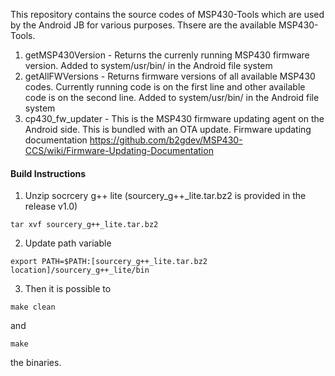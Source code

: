 This repository contains the source codes of MSP430-Tools which are used by the Android JB for various purposes. Thsere are the available MSP430-Tools.

1. getMSP430Version - Returns the currenly running MSP430 firmware version. Added to system/usr/bin/ in the Android file system
2. getAllFWVersions - Returns firmware versions of all available MSP430 codes. Currently running code is on the first line and other available code is on the second line. Added to system/usr/bin/ in the Android file system
3. cp430_fw_updater - This is the MSP430 firmware updating agent on the Android side. This is bundled with an OTA update. Firmware updating documentation https://github.com/b2gdev/MSP430-CCS/wiki/Firmware-Updating-Documentation

#### Build Instructions

1. Unzip socrcery g++ lite (sourcery_g++_lite.tar.bz2 is provided in the release v1.0)
```
tar xvf sourcery_g++_lite.tar.bz2
```

2. Update path variable
```
export PATH=$PATH:[sourcery_g++_lite.tar.bz2 location]/sourcery_g++_lite/bin
```
3. Then it is possible to
```
make clean
```
and
```
make
```
the binaries.

